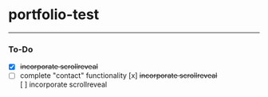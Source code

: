 # portfolio-test


---

### To-Do
- [x] ~~incorporate scrollreveal~~  
- [ ] complete "contact" functionality
[x] ~~incorporate scrollreveal~~  
[ ] incorporate scrollreveal
